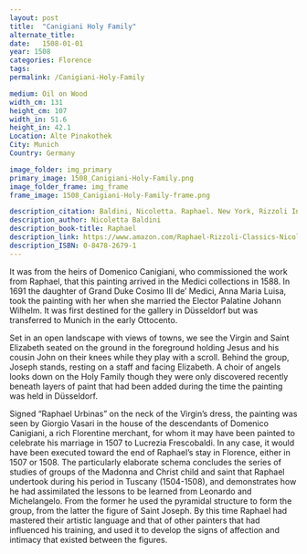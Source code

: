 ```yaml
---
layout: post
title:  "Canigiani Holy Family"
alternate_title:
date:   1508-01-01
year: 1508
categories: Florence
tags: 
permalink: /Canigiani-Holy-Family

medium: Oil on Wood
width_cm: 131
height_cm: 107
width_in: 51.6
height_in: 42.1
Location: Alte Pinakothek
City: Munich
Country: Germany

image_folder: img_primary
primary_image: 1508_Canigiani-Holy-Family.png
image_folder_frame: img_frame
frame_image: 1508_Canigiani-Holy-Family-frame.png

description_citation: Baldini, Nicoletta. Raphael. New York, Rizzoli International Publications, Inc., 2005. Print. p110
description_author: Nicoletta Baldini
description_book-title: Raphael
description_link: https://www.amazon.com/Raphael-Rizzoli-Classics-Nicoletta-Baldini/dp/0847826791
description_ISBN: 0-8478-2679-1
---
```


It was from the heirs of Domenico Canigiani, who commissioned the work from Raphael, that this painting arrived in the Medici collections in 1588. In 1691 the daughter of Grand Duke Cosimo III de’ Medici, Anna Maria Luisa, took the painting with her when she married the Elector Palatine Johann Wilhelm. It was first destined for the gallery in Düsseldorf but was transferred to Munich in the early Ottocento.

Set in an open landscape with views of towns, we see the Virgin and Saint Elizabeth seated on the ground in the foreground holding Jesus and his cousin John on their knees while they play with a scroll. Behind the group, Joseph stands, resting on a staff and facing Elizabeth. A choir of angels looks down on the Holy Family though they were only discovered recently beneath layers of paint that had been added during the time the painting was held in Düsseldorf.

Signed “Raphael Urbinas” on the neck of the Virgin’s dress, the painting was seen by Giorgio Vasari in the house of the descendants of Domenico Canigiani, a rich Florentine merchant, for whom it may have been painted to celebrate his marriage in 1507 to Lucrezia Frescobaldi. In any case, it would have been executed toward the end of Raphael’s stay in Florence, either in 1507 or 1508. The particularly elaborate schema concludes the series of studies of groups of the Madonna and Christ child and saint that Raphael undertook during his period in Tuscany (1504-1508), and demonstrates how he had assimilated the lessons to be learned from Leonardo and Michelangelo. From the former he used the pyramidal structure to form the group, from the latter the figure of Saint Joseph. By this time Raphael had mastered their artistic language and that of other painters that had influenced his training, and used it to develop the signs of affection and intimacy that existed between the figures.
